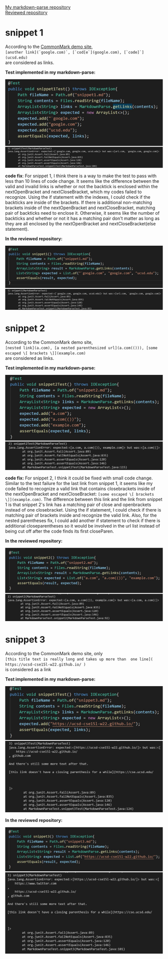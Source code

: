 [My markdown-parse repository](https://github.com/eunkjm/CSE15L-RoseateSpoonbill)
<br />[Reviewed repository](https://github.com/Shree-G/markdown-parse)

# snippet 1
According to the [CommonMark demo site](https://spec.commonmark.org/dingus/), 
<br />``[another link](`google.com)`, [`cod[e`](google.com), [`code]`](ucsd.edu)``
<br />are considered as links.

**Test implemented in my markdown-parse:**

![image](snippet1.jpg)
![image](failedsnippet1.jpg)

**code fix**:
For snippet 1, I think there is a way to make the test to pass with less than 10 lines of code change. It seems like the difference between the valid and invalid links is whether or not the backtick is enclosed within the nextOpenBracket and nextCloseBracket, which my codes failed to recognize. Using the if statement with the indexes, I could check if the backticks are inside of the brackets. If there is additional non-matching brackets inside of the nextOpenBracket and nextCloseBracket, matching pair of backticks need to enclose it. Otherwise, it seems like the number of backticks and whether or not it has a matching pair don't matter as long as they are all enclosed by the nextOpenBracket and nextCloseBracket(else statement).

**In the reviewed repository:**

![image](snippet1.1.jpg)
![image](snippet1failure.jpg)

# snippet 2
According to the CommonMark demo site,
<br />`[nested link](a.com), [a nested parenthesized url](a.com(())), [some escaped \[ brackets \]](example.com)`
<br />are considered as links.

**Test implemented in my markdown-parse:**

![image](snippet2.jpg)
![image](failedsnippet2.jpg)

**code fix:**
For snippet 2, I think it could be fixed with small code change. Similar to the test failure for the last link from snippet 1, it seems like my code failed to recognize a valid link that contains closebrackets inside of the nextOpenBracket and nextCloseBracket: `[some escaped \[ brackets \]](example.com)`. The difference between this link and the link from snippet 1 is that snippet 2's link has a matching pair of close and openbrackets instead of one closebracket. Using the if statement, I could check if there is matching pair of brackets inside and recognize the valid link.
Also, for the nested parentheses fix, I could add another if statement to check if there is additional closeparentheses so it would be involved in the url list instead of being cut off after the code finds its first closeParen.

**In the reviewed repository:**

![image](snippet2.1.jpg)
![image](snippet2failure.jpg)

# snippet 3
According to the CommonMark demo site, only
<br />`[this title text is really long and takes up more than 
one line](
    https://ucsd-cse15l-w22.github.io/
)`
<br />is considered as a link

**Test implemented in my markdown-parse:**

![image](snippet3.jpg)
![image](failedsnippet3.jpg)

**In the reviewed repository:**

![image](snippet3.1.jpg)
![image](snippet3failure.jpg)


